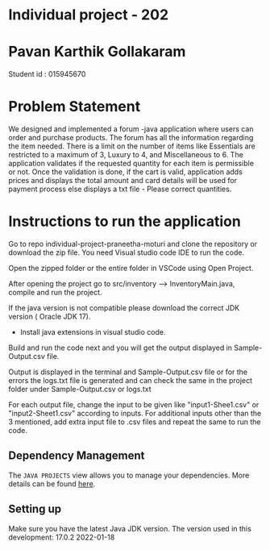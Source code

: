 # Individual project - 202
 
# Pavan Karthik Gollakaram
 Student id : 015945670

# Problem Statement 

We designed and implemented a forum -java application where users can order and purchase products. The forum has all the information regarding the item needed. There is a limit on the number of items like Essentials are restricted to a maximum of 3, Luxury to 4, and Miscellaneous to 6. The application validates if the requested quantity for each item is permissible or not. Once the validation is done, if the cart is valid, application adds prices and displays the total amount and card details will be used for payment process else displays a txt file - Please correct quantities.

# Instructions to run the application

Go to repo individual-project-praneetha-moturi and clone the repository or download the zip file.
You need Visual studio code IDE to run the code.

Open the zipped folder or the entire folder in VSCode using Open Project.

After opening the project go to src/inventory --> InventoryMain.java, compile and run the project.

If the java version is not compatible please download the correct JDK version ( Oracle JDK 17).
* Install java extensions in visual studio code.

Build and run the code next and you will get the output displayed in Sample-Output.csv file.

Output is displayed in the terminal and Sample-Output.csv file or for the errors the logs.txt file is generated and can check the same in the project folder under Sample-Output.csv or logs.txt

For each output file, change the input to be given like "input1-Shee1.csv" or "input2-Sheet1.csv" according to inputs. For additional inputs other than the 3 mentioned, add extra input file to .csv files and repeat the same to run the code.

## Dependency Management

The `JAVA PROJECTS` view allows you to manage your dependencies. More details can be found [here](https://github.com/microsoft/vscode-java-dependency#manage-dependencies).


## Setting up

Make sure you have the latest Java JDK version. The version used in this development: 17.0.2 2022-01-18